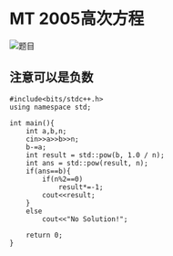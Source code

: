 # MT 2005高次方程
![题目]( https://github.com/ShacooKL/-/blob/main/image/MT2005.png "高次方程")

## 注意可以是负数


```
#include<bits/stdc++.h> 
using namespace std;

int main(){
	int a,b,n;
	cin>>a>>b>>n;
	b-=a;
	int result = std::pow(b, 1.0 / n); 
	int ans = std::pow(result, n);
	if(ans==b){
		if(n%2==0)
			result*=-1;
		cout<<result;
	}	
	else
		cout<<"No Solution!";
	
	return 0;
}

```

